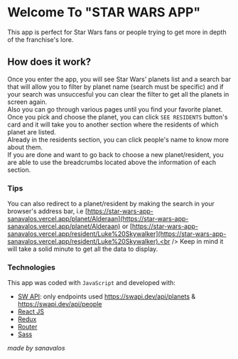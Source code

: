 # Welcome To "STAR WARS APP"
This app is perfect for Star Wars fans or people trying to get more in depth of the franchise's lore.

## How does it work?
Once you enter the app, you will see Star Wars' planets list and a search bar that will allow you to filter by planet name (search must be specific) and if your search was unsuccesful you can clear the filter to get all the planets in screen again. <br/>
Also you can go through various pages until you find your favorite planet.<br/>
Once you pick and choose the planet, you can click `SEE RESIDENTS` button's card and it will take you to another section where the residents of which planet are listed. <br/>
Already in the residents section, you can click people's name to know more about them.<br/>
If you are done and want to go back to choose a new planet/resident, you are able to use the breadcrumbs located above the information of each section.<br/>

### Tips
You can also redirect to a planet/resident by making the search in your browser's address bar, i.e [https://star-wars-app-sanavalos.vercel.app/planet/Alderaan](https://star-wars-app-sanavalos.vercel.app/planet/Alderaan) or [https://star-wars-app-sanavalos.vercel.app/resident/Luke%20Skywalker](https://star-wars-app-sanavalos.vercel.app/resident/Luke%20Skywalker).<br />
Keep in mind it will take a solid minute to get all the data to display.

### Technologies
This app was coded with `JavaScript` and developed with:
- [SW API](https://swapi.dev): only endpoints used https://swapi.dev/api/planets & https://swapi.dev/api/people
- [React JS](https://reactjs.org)
- [Redux](https://redux.js.org)
- [Router](https://reactrouter.com/en/main)
- [Sass](https://sass-lang.com)

_made by sanavalos_
